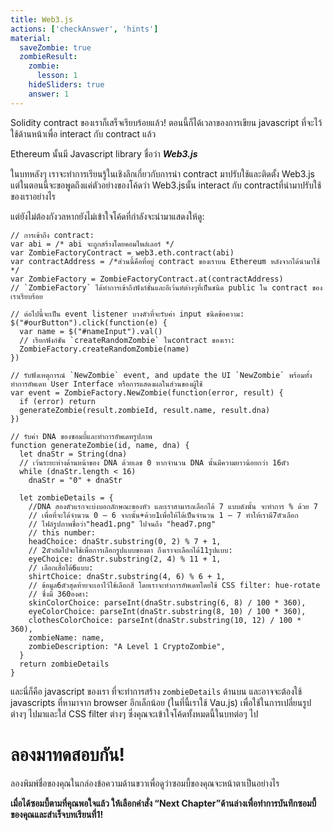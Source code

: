 ```yaml
---
title: Web3.js
actions: ['checkAnswer', 'hints']
material:
  saveZombie: true
  zombieResult:
    zombie:
      lesson: 1
    hideSliders: true
    answer: 1
---
```


Solidity contract ของเราก็เสร็จเรียบร้อยแล้ว! ตอนนี้ก็ได้เวลาของการเขียน javascript ที่จะไว้ใช้ด้านหน้าเพื่อ interact กับ contract แล้ว

Ethereum นั้นมี Javascript library  ชื่อว่า **_Web3.js_**

ในบทหลังๆ เราจะทำการเรียนรู้ในเชิงลึกเกี่ยวกับการนำ contract มาปรับใช้และติดตั้ง Web3.js แต่ในตอนนี้จะขอพูดถึงแค่ตัวอย่างของโค้ดว่า Web3.jsนั้น interact กับ contractที่นำมาปรับใช้ของเราอย่างไร 

แต่ยังไม่ต้องกังวลหากยังไม่เข้าใจโค้ดที่กำลังจะนำมาแสดงให้ดู:

```
// การเข้าถึง contract:
var abi = /* abi จะถูกสร้างโดยคอมไพล์เลอร์ */
var ZombieFactoryContract = web3.eth.contract(abi)
var contractAddress = /*ส่วนนี้คือที่อยู่ contract ของเราบน Ethereum หลังจากได้นำมาใช้ */
var ZombieFactory = ZombieFactoryContract.at(contractAddress)
// `ZombieFactory` ได้ทำการเข้าถึงฟังก์ชั่นและอีเว้นท์ต่างๆที่เป็นชนิด public ใน contract ของเราเรียบร้อย

// ต่อไปนี้จะเป็น event listener บางตัวที่จะรับค่า input ชนิดข้อความ:
$("#ourButton").click(function(e) {
  var name = $("#nameInput").val()
  // เรียกฟังก์ชัน `createRandomZombie` ในcontract ของเรา:
  ZombieFactory.createRandomZombie(name)
})

// รับฟังเหตุการณ์ `NewZombie` event, and update the UI `NewZombie` พร้อมทั้งทำการอัพเดท User Interface หรือการแสดงผลในส่วนของผู้ใช้
var event = ZombieFactory.NewZombie(function(error, result) {
  if (error) return
  generateZombie(result.zombieId, result.name, result.dna)
})

// รับค่า DNA ของซอมบี้และทำการอัพเดทรูปภาพ
function generateZombie(id, name, dna) {
  let dnaStr = String(dna)
  // เว้นระยะห่างด้านหน้าของ DNA ด้วยเลข 0 หากจำนวน DNA นั้นมีความยาวน้อยกว่า 16ตัว
  while (dnaStr.length < 16)
    dnaStr = "0" + dnaStr

  let zombieDetails = {
    //DNA สองตัวแรกจะบ่งบอกลักษณะของหัว และเราสามารถเลือกได้ 7 แบบดังนั้น จะทำการ % ด้วย 7 
    // เพื่อที่จะได้จำนวน 0 – 6 จากนั้น+ด้วย1เพื่อให้ได้เป็นจำนวน 1 – 7 ทำให้เรามี7ตัวเลือก
    // ไฟล์รูปภาพชื่อว่า"head1.png" ไปจนถึง "head7.png" 
    // this number:
    headChoice: dnaStr.substring(0, 2) % 7 + 1,
    // 2ตัวถัดไปจะใช้เพื่อการเลือกรูปแบบของตา ถึงเราจะเลือกได้11รูปแบบ:
    eyeChoice: dnaStr.substring(2, 4) % 11 + 1,
    // เลือกเสื้อได้6แบบ:
    shirtChoice: dnaStr.substring(4, 6) % 6 + 1,
    // ข้อมูล6ตัวสุดท้ายจะเอาไว้ใช้เลือกสี โดยเราจะทำการอัพเดทโดยใช้ CSS filter: hue-rotate
    // ซึ่งมี 360องศา:
    skinColorChoice: parseInt(dnaStr.substring(6, 8) / 100 * 360),
    eyeColorChoice: parseInt(dnaStr.substring(8, 10) / 100 * 360),
    clothesColorChoice: parseInt(dnaStr.substring(10, 12) / 100 * 360),
    zombieName: name,
    zombieDescription: "A Level 1 CryptoZombie",
  }
  return zombieDetails
}
```

และนี่ก็คือ javascript ของเรา ที่จะทำการสร้าง `zombieDetails` ด้านบน และอาจจะต้องใช้ javascripts ที่หามาจาก browser อีกเล็กน้อย (ในที่นี้เราใช้ Vau.js) เพื่อใช้ในการเปลี่ยนรูปต่างๆ ไปมาและใส่ CSS filter ต่างๆ ซึ่งคุณจะเข้าใจโค้ดทั้งหมดนี้ในบทต่อๆ ไป

# ลองมาทดสอบกัน!

ลองพิมพ์ชื่อของคุณในกล่องข้อความด้านขวาเพื่อดูว่าซอมบี้ของคุณจะหน้าตาเป็นอย่างไร

**เมื่อได้ซอมบี้ตามที่คุณพอใจแล้ว ให้เลือกคำสั่ง “Next Chapter”ด้านล่างเพื่อทำการบันทึกซอมบี้ของคุณและสำเร็จบทเรียนที่1!**
